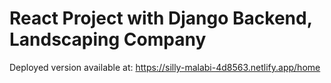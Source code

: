 # React Project with Django Backend, Landscaping Company

Deployed version available at: https://silly-malabi-4d8563.netlify.app/home
